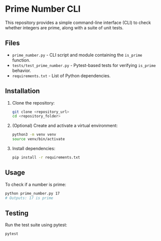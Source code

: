 # Prime Number CLI

This repository provides a simple command-line interface (CLI) to check whether integers are prime, along with a suite of unit tests.

## Files

- `prime_number.py` - CLI script and module containing the `is_prime` function.
- `tests/test_prime_number.py` - Pytest-based tests for verifying `is_prime` behavior.
- `requirements.txt` - List of Python dependencies.

## Installation

1. Clone the repository:

   ```bash
   git clone <repository_url>
   cd <repository_folder>
   ```

2. (Optional) Create and activate a virtual environment:

   ```bash
   python3 -m venv venv
   source venv/bin/activate
   ```

3. Install dependencies:

   ```bash
   pip install -r requirements.txt
   ```

## Usage

To check if a number is prime:

```bash
python prime_number.py 17
# Outputs: 17 is prime
```

## Testing

Run the test suite using pytest:

```bash
pytest
```
